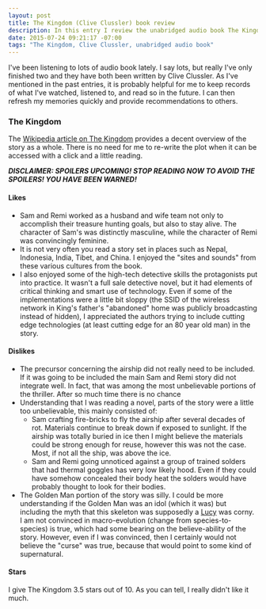```yaml
---
layout: post
title: The Kingdom (Clive Clussler) book review
description: In this entry I review the unabridged audio book The Kingdom by Clive Clussler
date: 2015-07-24 09:21:17 -07:00
tags: "The Kingdom, Clive Clussler, unabridged audio book"
---
```


I've been listening to lots of audio book lately. I say lots, but really I've only finished two and they have both been written by Clive Clussler. As I've mentioned in the past entries, it is probably helpful for me to keep records of what I've watched, listened to, and read so in the future. I can then refresh my memories quickly and provide recommendations to others.

### The Kingdom ###

The [Wikipedia article on The Kingdom](https://en.wikipedia.org/wiki/The_Kingdom_%28novel%29) provides a decent overview of the story as a whole. There is no need for me to re-write the plot when it can be accessed with a click and a little reading.

***DISCLAIMER: SPOILERS UPCOMING! STOP READING NOW TO AVOID THE SPOILERS! YOU HAVE BEEN WARNED!***

#### Likes ####

* Sam and Remi worked as a husband and wife team not only to accomplish their treasure hunting goals, but also to stay alive. The character of Sam's was distinctly masculine, while the character of Remi was convincingly feminine.
* It is not very often you read a story set in places such as Nepal, Indonesia, India, Tibet, and China. I enjoyed the "sites and sounds" from these various cultures from the book.
* I also enjoyed some of the high-tech detective skills the protagonists put into practice. It wasn't a full sale detective novel, but it had elements of critical thinking and smart use of technology. Even if some of the implementations were a little bit sloppy (the SSID of the wireless network in King's father's "abandoned" home was publicly broadcasting instead of hidden), I appreciated the authors trying to include cutting edge technologies (at least cutting edge for an 80 year old man) in the story.

#### Dislikes ####

 * The precursor concerning the airship did not really need to be included. If it was going to be included the main Sam and Remi story did not integrate well. In fact, that was among the most unbelievable portions of the thriller. After so much time there is no chance 
 * Understanding that I was reading a novel, parts of the story were a little too unbelievable, this mainly consisted of:
     *  Sam crafting fire-bricks to fly the airship after several decades of rot. Materials continue to break down if exposed to sunlight. If the airship was totally buried in ice then I might believe the materials could be strong enough for reuse, however this was not the case. Most, if not all the ship, was above the ice.
     * Sam and Remi going unnoticed against a group of trained solders that had thermal goggles has very low likely hood. Even if they could have somehow concealed their body heat the solders would have probably thought to look for their bodies.
 * The Golden Man portion of the story was silly. I could be more understanding if the Golden Man was an idol (which it was) but including the myth that this skeleton was supposedly a [Lucy](https://en.wikipedia.org/wiki/Lucy_%28Australopithecus%29) was corny. I am not convinced in macro-evolution (change from species-to-species) is true, which had some bearing on the believe-ability of the story. However, even if I was convinced, then I certainly would not believe the "curse" was true, because that would point to some kind of supernatural.

#### Stars ####

I give The Kingdom 3.5 stars out of 10. As you can tell, I really didn't like it much.